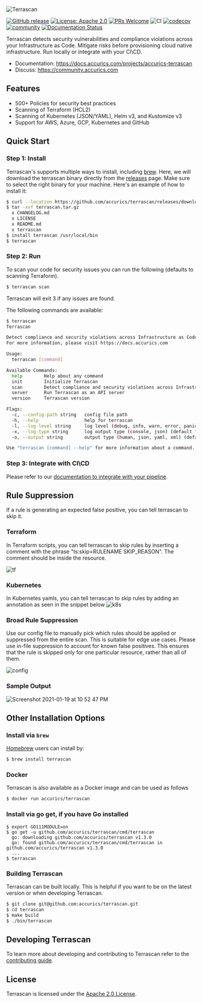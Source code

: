 ![Terrascan](https://raw.githubusercontent.com/accurics/terrascan/master/docs/img/Terrascan_By_Accurics_Logo_38B34A-333F48.svg)

[![GitHub release](https://img.shields.io/github/release/accurics/terrascan)](https://github.com/accurics/terrascan/releases/latest)
[![License: Apache 2.0](https://img.shields.io/badge/license-Apache%202-blue)](https://github.com/accurics/terrascan/blob/master/LICENSE)
[![PRs Welcome](https://img.shields.io/badge/PRs-welcome-brightgreen.svg)](https://github.com/accurics/terrascan/pulls)
![CI](https://github.com/accurics/terrascan/workflows/build/badge.svg)
[![codecov](https://codecov.io/gh/accurics/terrascan/branch/master/graph/badge.svg)](https://codecov.io/gh/accurics/terrascan)
[![community](https://img.shields.io/discourse/status?server=https%3A%2F%2Fcommunity.accurics.com)](https://community.accurics.com)
[![Documentation Status](https://readthedocs.com/projects/accurics-terrascan/badge/?version=latest)](https://docs.accurics.com/projects/accurics-terrascan/en/latest/?badge=latest)

Terrascan detects security vulnerabilities and compliance violations across your Infrastructure as Code. Mitigate risks before provisioning cloud native infrastructure. Run locally or integrate with your CI\CD.


* Documentation: https://docs.accurics.com/projects/accurics-terrascan
* Discuss: https://community.accurics.com

## Features
* 500+ Policies for security best practices
* Scanning of Terraform (HCL2)
* Scanning of Kubernetes (JSON/YAML), Helm v3, and Kustomize v3
* Support for AWS, Azure, GCP, Kubernetes and GitHub


## Quick Start
### Step 1: Install
Terrascan's supports multiple ways to install, including [brew](https://github.com/accurics/terrascan#install-via-brew).
Here, we will download the terrascan binary directly from the [releases](https://github.com/accurics/terrascan/releases) page. Make sure to select the right binary for your machine. Here's an example of how to install it:

```sh
$ curl --location https://github.com/accurics/terrascan/releases/download/v1.3.0/terrascan_1.3.0_Darwin_x86_64.tar.gz --output terrascan.tar.gz
$ tar -xvf terrascan.tar.gz
  x CHANGELOG.md
  x LICENSE
  x README.md
  x terrascan
$ install terrascan /usr/local/bin
$ terrascan
```
### Step 2: Run
To scan your code for security issues you can run the following (defaults to scanning Terraform).

```sh
$ terrascan scan
```
Terrascan will exit 3 if any issues are found.

The following commands are available:

```sh
$ terrascan
Terrascan

Detect compliance and security violations across Infrastructure as Code to mitigate risk before provisioning cloud native infrastructure.
For more information, please visit https://docs.accurics.com

Usage:
  terrascan [command]

Available Commands:
  help        Help about any command
  init        Initialize Terrascan
  scan        Detect compliance and security violations across Infrastructure as Code.
  server      Run Terrascan as an API server
  version     Terrascan version

Flags:
  -c, --config-path string   config file path
  -h, --help                 help for terrascan
  -l, --log-level string     log level (debug, info, warn, error, panic, fatal) (default "info")
  -x, --log-type string      log output type (console, json) (default "console")
  -o, --output string        output type (human, json, yaml, xml) (default "human")

Use "terrascan [command] --help" for more information about a command.
```

### Step 3: Integrate with CI\CD
Please refer to our [documentation to integrate with your pipeline](https://docs.accurics.com/projects/accurics-terrascan/en/latest/cicd/).


## Rule Suppression
If a rule is generating an expected false positive, you can tell terrascan to skip it.

### Terraform
In Terraform scripts, you can tell terrascan to skip rules by inserting a comment with the phrase "ts:skip=RULENAME SKIP_REASON". The comment should be inside the resource.

![tf](https://user-images.githubusercontent.com/74685902/105115888-847b8a00-5a7e-11eb-983e-7f49f7c36ae1.png)

### Kubernetes 
In Kubernetes yamls, you can tell terrascan to skip rules by adding an annotation as seen in the snippet below
![k8s](https://user-images.githubusercontent.com/74685902/105115885-834a5d00-5a7e-11eb-9190-e8b64d77c5ac.png)

### Broad Rule Suppression
Use our config file to manually pick which rules should be applied or suppressed from the entire scan. This is suitable for edge use cases. Please use in-file suppression to account for known false positives. This ensures that the rule is skipped only for one particular resource, rather than all of them.

![config](https://user-images.githubusercontent.com/74685902/105115887-83e2f380-5a7e-11eb-82b8-a1d18c83a405.png)

### Sample Output
![Screenshot 2021-01-19 at 10 52 47 PM](https://user-images.githubusercontent.com/74685902/105115731-32d2ff80-5a7e-11eb-93b0-2f0620eb1295.png)

## Other Installation Options


### Install via `brew`

[Homebrew](https://brew.sh/) users can install by:

```sh
$ brew install terrascan
```

### Docker
Terrascan is also available as a Docker image and can be used as follows

```sh
$ docker run accurics/terrascan
```

### Install via go get, if you have Go installed
```
$ export GO111MODULE=on
$ go get -u github.com/accurics/terrascan/cmd/terrascan
  go: downloading github.com/accurics/terrascan v1.3.0
  go: found github.com/accurics/terrascan/cmd/terrascan in github.com/accurics/terrascan v1.3.0
  ...
$ terrascan
```

### Building Terrascan
Terrascan can be built locally. This is helpful if you want to be on the latest version or when developing Terrascan.

```sh
$ git clone git@github.com:accurics/terrascan.git
$ cd terrascan
$ make build
$ ./bin/terrascan
```


## Developing Terrascan
To learn more about developing and contributing to Terrascan refer to the [contributing guide](CONTRIBUTING.md).

## License

Terrascan is licensed under the [Apache 2.0 License](LICENSE).
